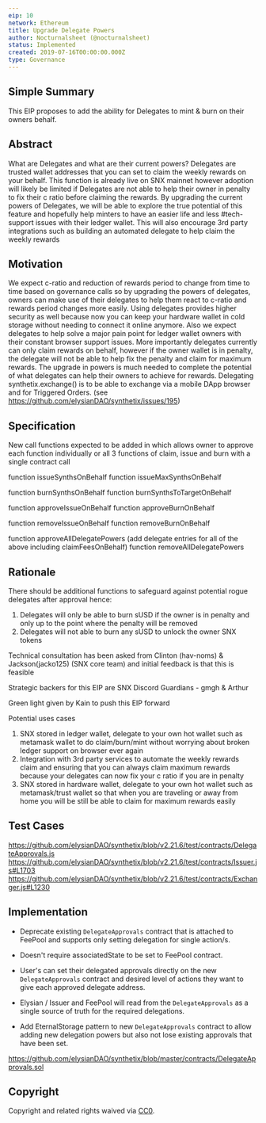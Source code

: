 ```yaml
---
eip: 10
network: Ethereum
title: Upgrade Delegate Powers
author: Nocturnalsheet (@nocturnalsheet)
status: Implemented
created: 2019-07-16T00:00:00.000Z
type: Governance
---
```



## Simple Summary
<!--"If you can't explain it simply, you don't understand it well enough." Provide a simplified and layman-accessible explanation of the EIP.-->
This EIP proposes to add the ability for Delegates to mint & burn on their owners behalf. 

## Abstract
<!--A short (~200 word) description of the technical issue being addressed.-->
What are Delegates and what are their current powers? Delegates are trusted wallet addresses that you can set to claim the weekly rewards on your behalf. This function is already live on SNX mainnet however adoption will likely be limited if Delegates are not able to help their owner in penalty to fix their c ratio before claiming the rewards. By upgrading the current powers of Delegates, we will be able to explore the true potential of this feature and hopefully help minters to have an easier life and less #tech-support issues with their ledger wallet. This will also encourage 3rd party integrations such as building an automated delegate to help claim the weekly rewards

## Motivation
<!--The motivation is critical for EIPs that want to change Elysian. It should clearly explain why the existing protocol specification is inadequate to address the problem that the EIP solves. EIP submissions without sufficient motivation may be rejected outright.-->
We expect c-ratio and reduction of rewards period to change from time to time based on governance calls so by upgrading the powers of delegates, owners can make use of their delegates to help them react to c-ratio and rewards period changes more easily. Using delegates provides higher security as well because now you can keep your hardware wallet in cold storage without needing to connect it online anymore. Also we expect delegates to help solve a major pain point for ledger wallet owners with their constant browser support issues. More importantly delegates currently can only claim rewards on behalf, however if the owner wallet is in penalty, the delegate will not be able to help fix the penalty and claim for maximum rewards. The upgrade in powers is much needed to complete the potential of what delegates can help their owners to achieve for rewards. 
Delegating synthetix.exchange() is to be able to exchange via a mobile DApp browser and for Triggered Orders. (see https://github.com/elysianDAO/synthetix/issues/195)

## Specification
<!--The technical specification should describe the syntax and semantics of any new feature.-->
New call functions expected to be added in which allows owner to approve each function individually or all 3 functions of claim, issue and burn with a single contract call

function issueSynthsOnBehalf
function issueMaxSynthsOnBehalf

function burnSynthsOnBehalf
function burnSynthsToTargetOnBehalf

function approveIssueOnBehalf
function approveBurnOnBehalf

function removeIssueOnBehalf
function removeBurnOnBehalf

function approveAllDelegatePowers (add delegate entries for all of the above including claimFeesOnBehalf)
function removeAllDelegatePowers

## Rationale
<!--The rationale fleshes out the specification by describing what motivated the design and why particular design decisions were made. It should describe alternate designs that were considered and related work, e.g. how the feature is supported in other languages. The rationale may also provide evidence of consensus within the community, and should discuss important objections or concerns raised during discussion.-->

There should be additional functions to safeguard against potential rogue delegates after approval hence:
1) Delegates will only be able to burn sUSD if the owner is in penalty and only up to the point where the penalty will be removed
2) Delegates will not able to burn any sUSD to unlock the owner SNX tokens 

Technical consultation has been asked from Clinton (hav-noms) & Jackson(jacko125) (SNX core team) and initial feedback is that this is feasible 

Strategic backers for this EIP are SNX Discord Guardians - gmgh & Arthur 

Green light given by Kain to push this EIP forward

Potential uses cases 
1) SNX stored in ledger wallet, delegate to your own hot wallet such as metamask wallet to do claim/burn/mint without worrying about broken ledger support on browser ever again
2) Integration with 3rd party services to automate the weekly rewards claim and ensuring that you can always claim maximum rewards because your delegates can now fix your c ratio if you are in penalty
3) SNX stored in hardware wallet, delegate to your own hot wallet such as metamask/trust wallet so that when you are traveling or away from home you will be still be able to claim for maximum rewards easily
 
## Test Cases
<!--Test cases for an implementation are mandatory for EIPs but can be included with the implementation..-->
  https://github.com/elysianDAO/synthetix/blob/v2.21.6/test/contracts/DelegateApprovals.js
  https://github.com/elysianDAO/synthetix/blob/v2.21.6/test/contracts/Issuer.js#L1703
  https://github.com/elysianDAO/synthetix/blob/v2.21.6/test/contracts/Exchanger.js#L1230
  
## Implementation
<!--The implementations must be completed before any EIP is given status "Implemented", but it need not be completed before the EIP is "Approved". While there is merit to the approach of reaching consensus on the specification and rationale before writing code, the principle of "rough consensus and running code" is still useful when it comes to resolving many discussions of API details.-->

- Deprecate existing `DelegateApprovals` contract that is attached to FeePool and supports only setting delegation for single action/s.
  
- Doesn't require associatedState to be set to FeePool contract.
 
- User's can set their delegated approvals directly on the new `DelegateApprovals` contract and desired level of actions they want to give each approved delegate address.

- Elysian / Issuer and FeePool will read from the `DelegateApprovals` as a single source of truth for the required delegations.

- Add EternalStorage pattern to new `DelegateApprovals` contract to allow adding new delegation powers but also not lose existing approvals that have been set.  

https://github.com/elysianDAO/synthetix/blob/master/contracts/DelegateApprovals.sol

## Copyright
Copyright and related rights waived via [CC0](https://creativecommons.org/publicdomain/zero/1.0/).